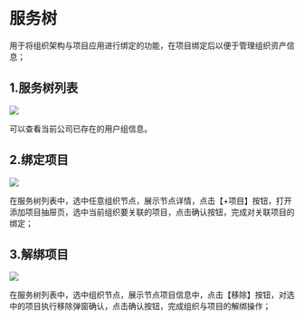 # 服务树

用于将组织架构与项目应用进行绑定的功能，在项目绑定后以便于管理组织资产信息；

## 1.服务树列表
![](https://juyun-1253413501.cos.ap-beijing.myqcloud.com/opsphere/arms/301.png)

可以查看当前公司已存在的用户组信息。

## 2.绑定项目
![](https://juyun-1253413501.cos.ap-beijing.myqcloud.com/opsphere/arms/302.png)

在服务树列表中，选中任意组织节点，展示节点详情，点击【+项目】按钮，打开添加项目抽屉页，选中当前组织要关联的项目，点击确认按钮，完成对关联项目的绑定；

## 3.解绑项目
![](https://juyun-1253413501.cos.ap-beijing.myqcloud.com/opsphere/arms/303.png)

在服务树列表中，选中组织节点，展示节点项目信息中，点击【移除】按钮，对选中的项目执行移除弹窗确认，点击确认按钮，完成组织与项目的解绑操作；


